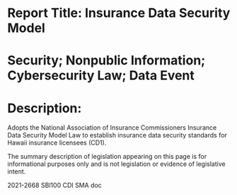 # Report Title: Insurance Data Security Model

# Security; Nonpublic Information; Cybersecurity Law; Data Event

# Description:

Adopts the National Association of Insurance Commissioners Insurance Data Security Model Law to establish insurance data security standards for Hawaii insurance licensees (CD1).

The summary description of legislation appearing on this page is for informational purposes only and is not legislation or evidence of legislative intent.

2021-2668 SBl100 CDI SMA doc